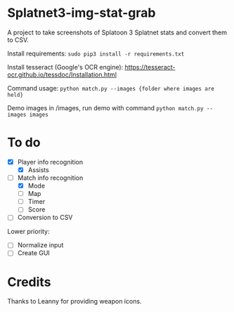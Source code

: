 # Splatnet3-img-stat-grab
 A project to take screenshots of Splatoon 3 Splatnet stats and convert them to CSV.
 
 Install requirements: `sudo pip3 install -r requirements.txt`

 Install tesseract (Google's OCR engine): https://tesseract-ocr.github.io/tessdoc/Installation.html
 
 Command usage: `python match.py --images {folder where images are held}`
 
 Demo images in /images, run demo with command `python match.py --images images`
 
# To do
  - [X] Player info recognition
    - [X] Assists
  - [ ] Match info recognition
    - [X] Mode
    - [ ] Map
    - [ ] Timer
    - [ ] Score
  - [ ] Conversion to CSV
 
 Lower priority:
 
  - [ ] Normalize input
  - [ ] Create GUI

# Credits
 Thanks to Leanny for providing weapon icons.
